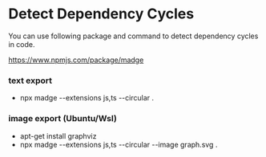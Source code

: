 # Detect Dependency Cycles

You can use following package and command to detect dependency cycles in code.

https://www.npmjs.com/package/madge

### text export
- npx madge --extensions js,ts --circular .

### image export (Ubuntu/Wsl)
- apt-get install graphviz
- npx madge --extensions js,ts --circular --image graph.svg .

